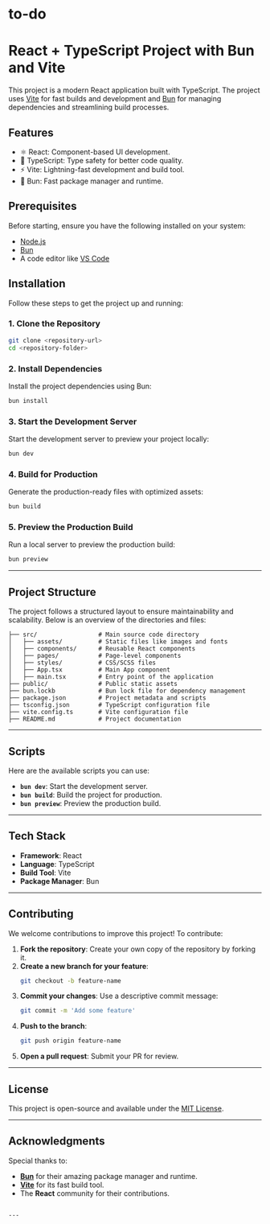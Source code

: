 # to-do

# React + TypeScript Project with Bun and Vite

This project is a modern React application built with TypeScript. The project uses [Vite](https://vitejs.dev/) for fast builds and development and [Bun](https://bun.sh/) for managing dependencies and streamlining build processes.

## Features

- ⚛️ React: Component-based UI development.
- 🦾 TypeScript: Type safety for better code quality.
- ⚡ Vite: Lightning-fast development and build tool.
- 🥯 Bun: Fast package manager and runtime.

## Prerequisites

Before starting, ensure you have the following installed on your system:

- [Node.js](https://nodejs.org/)
- [Bun](https://bun.sh/)
- A code editor like [VS Code](https://code.visualstudio.com/)

## Installation

Follow these steps to get the project up and running:

### 1. Clone the Repository
```bash
git clone <repository-url>
cd <repository-folder>
```


### 2. Install Dependencies

Install the project dependencies using Bun:

```bash
bun install
```

### 3. Start the Development Server

Start the development server to preview your project locally:

```bash
bun dev
```

### 4. Build for Production

Generate the production-ready files with optimized assets:

```bash
bun build
```

### 5. Preview the Production Build

Run a local server to preview the production build:

```bash
bun preview
```

---

## Project Structure

The project follows a structured layout to ensure maintainability and scalability. Below is an overview of the directories and files:

```plaintext
├── src/                 # Main source code directory
│   ├── assets/          # Static files like images and fonts
│   ├── components/      # Reusable React components
│   ├── pages/           # Page-level components
│   ├── styles/          # CSS/SCSS files
│   ├── App.tsx          # Main App component
│   ├── main.tsx         # Entry point of the application
├── public/              # Public static assets
├── bun.lockb            # Bun lock file for dependency management
├── package.json         # Project metadata and scripts
├── tsconfig.json        # TypeScript configuration file
├── vite.config.ts       # Vite configuration file
├── README.md            # Project documentation
```

---

## Scripts

Here are the available scripts you can use:

- **`bun dev`**: Start the development server.
- **`bun build`**: Build the project for production.
- **`bun preview`**: Preview the production build.

---

## Tech Stack

- **Framework**: React
- **Language**: TypeScript
- **Build Tool**: Vite
- **Package Manager**: Bun

---

## Contributing

We welcome contributions to improve this project! To contribute:

1. **Fork the repository**: Create your own copy of the repository by forking it.
2. **Create a new branch for your feature**:
   ```bash
   git checkout -b feature-name
   ```
3. **Commit your changes**: Use a descriptive commit message:
   ```bash
   git commit -m 'Add some feature'
   ```
4. **Push to the branch**:
   ```bash
   git push origin feature-name
   ```
5. **Open a pull request**: Submit your PR for review.

---

## License

This project is open-source and available under the [MIT License](LICENSE).

---

## Acknowledgments

Special thanks to:

- **[Bun](https://bun.sh/)** for their amazing package manager and runtime.
- **[Vite](https://vitejs.dev/)** for its fast build tool.
- The **React** community for their contributions.
```

---
